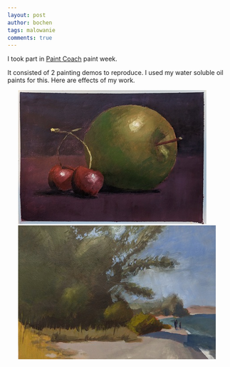 ```yaml
---
layout: post
author: bochen
tags: malowanie
comments: true
---
```

I took part in [Paint Coach](https://www.youtube.com/@paintcoach) paint week.

It consisted of 2 painting demos to reproduce. 
I used my water soluble oil paints for this. Here are effects of my work.

<ul id="media" class="clearfix justified-gallery">

<div
class="albumList"
data-sub-html=""
data-download-url="../assets/images/paintweek/large_000.jpg"
data-src="../assets/images/paintweek/large_000.jpg"
data-exthumbimage="../assets/images/paintweek/thumb_000.jpg"
data-filename="apple"
>
<a href="../assets/images/paintweek/large_000.jpg">
  <img src="../assets/images/paintweek/small_000.jpg" height="300" />
</a>
</div>

<div
class="albumList"
data-sub-html=""
data-download-url="../assets/images/paintweek/large_001.jpg"
data-src="../assets/images/paintweek/large_001.jpg"
data-exthumbimage="../assets/images/paintweek/thumb_001.jpg"
data-filename="landscape"
>
<a href="../assets/images/paintweek/large_001.jpg">
  <img src="../assets/images/paintweek/small_001.jpg" height="300" />
</a>
</div>

</ul>